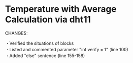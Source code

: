 # Temperature with Average Calculation via dht11

CHANGES: <br />

・Verified the situations of blocks <br />
・Listed and commented parameter "int verify = 1" (line 100)<br />
・Added "else" sentence (line 155-158) <br/>

